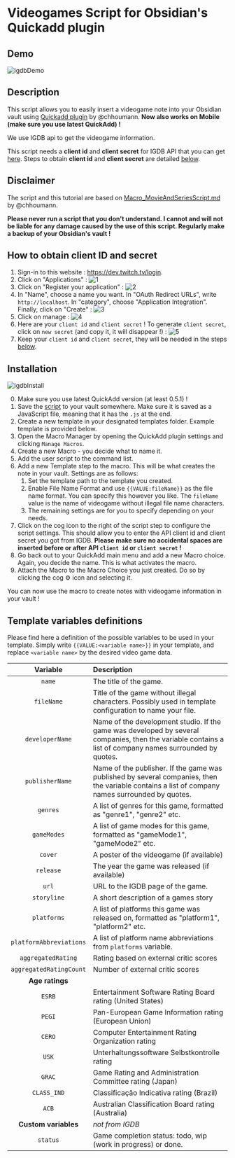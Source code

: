 # Videogames Script for Obsidian's Quickadd plugin

## Demo

![igdbDemo](https://user-images.githubusercontent.com/52013479/150051838-f68e23c2-2a3a-43e3-a25c-d6d8f4ba6830.gif)

## Description

This script allows you to easily insert a videogame note into your Obsidian vault using [Quickadd plugin](https://github.com/chhoumann/quickadd) by @chhoumann. **Now also works on Mobile (make sure you use latest QuickAdd) !**

We use IGDB api to get the videogame information.

This script needs a **client id** and **client secret** for IGDB API that you can get [here](https://api-docs.igdb.com/#about). Steps to obtain **client id** and **client secret** are detailed [below](#how-to-obtain-client-id-and-secret).

## Disclaimer

The script and this tutorial are based on [Macro_MovieAndSeriesScript.md](https://github.com/chhoumann/quickadd/blob/master/docs/Examples/Macro_MovieAndSeriesScript.md) by @chhoumann.

**Please never run a script that you don't understand. I cannot and will not be liable for any damage caused by the use of this script. Regularly make a backup of your Obsidian's vault !**

## How to obtain client ID and secret

1. Sign-in to this website : <https://dev.twitch.tv/login>.
2. Click on "Applications" :
![1](https://user-images.githubusercontent.com/52013479/151679962-4f510da2-bdb4-49d0-82f9-baaacb7bb4f6.png)
3. Click on "Register your application" :
![2](https://user-images.githubusercontent.com/52013479/151679974-093dc027-3d17-4ba4-8225-44f6eb5a7262.png)
4. In "Name", choose a name you want. In "OAuth Redirect URLs", write `http://localhost`. In "category", choose "Application Integration". Finally, click on "Create" :
![3](https://user-images.githubusercontent.com/52013479/151680007-4a96a8df-d6a2-483f-bab6-0f5454d909af.png)
5. Click on manage :
![4](https://user-images.githubusercontent.com/52013479/151680012-2d453d2b-6e1a-4e1e-8feb-2c6067f9cdfd.png)
6. Here are your `client id` and `client secret` ! To generate `client secret`, click on `new secret` (and copy it, it will disappear !) :
![5](https://user-images.githubusercontent.com/52013479/151680023-a243939d-b208-4a25-a256-a4bc49092a95.png)
7. Keep your `client id` and `client secret`, they will be needed in the steps [below](#installation).

## Installation

![igdbInstall](https://user-images.githubusercontent.com/52013479/150051891-f9330609-8521-402a-97f1-3288bb4186f3.gif)

0. Make sure you use latest QuickAdd version (at least 0.5.1) !
1. Save the [script](https://github.com/Elaws/script_videogames_quickAdd/releases) to your vault somewhere. Make sure it is saved as a JavaScript file, meaning that it has the `.js` at the end.
2. Create a new template in your designated templates folder. Example template is provided below.
3. Open the Macro Manager by opening the QuickAdd plugin settings and clicking `Manage Macros`.
4. Create a new Macro - you decide what to name it.
5. Add the user script to the command list.
6. Add a new Template step to the macro. This will be what creates the note in your vault. Settings are as follows:
    1. Set the template path to the template you created.
    2. Enable File Name Format and use `{{VALUE:fileName}}` as the file name format. You can specify this however you like. The `fileName` value is the name of videogame without illegal file name characters.
    3. The remaining settings are for you to specify depending on your needs.
7. Click on the cog icon to the right of the script step to configure the script settings. This should allow you to enter the API client id and client secret you got from IGDB. **Please make sure no accidental spaces are inserted before or after API `client id` or `client secret` !**
8. Go back out to your QuickAdd main menu and add a new Macro choice. Again, you decide the name. This is what activates the macro.
9. Attach the Macro to the Macro Choice you just created. Do so by clicking the cog ⚙ icon and selecting it.

You can now use the macro to create notes with videogame information in your vault !

## Template variables definitions

Please find here a definition of the possible variables to be used in your template. Simply write `{{VALUE:<variable name>}}` in your template, and replace `<variable name>` by the desired video game data.

| Variable | Description |
|:--------:|:------------|
| `name` | The title of the game. |
| `fileName` | Title of the game without illegal characters. Possibly used in template configuration to name your file. |
| `developerName` | Name of the development studio. If the game was developed by several companies, then the variable contains a list of company names surrounded by quotes. |
| `publisherName` | Name of the publisher. If the game was published by several companies, then the variable contains a list of company names surrounded by quotes. |
| `genres` | A list of genres for this game, formatted as "genre1", "genre2" etc. |
| `gameModes` | A list of game modes for this game, formatted as "gameMode1", "gameMode2" etc. |
| `cover` | A poster of the videogame (if available) |
| `release` | The year the game was released (if available) |
| `url` | URL to the IGDB page of the game. |
| `storyline` | A short description of a games story |
| `platforms` | A list of platforms this game was released on, formatted as "platform1", "platform2" etc. |
| `platformAbbreviations` | A list of platform name abbreviations from `platforms` variable. |
| `aggregatedRating` | Rating based on external critic scores |
| `aggregatedRatingCount` | Number of external critic scores |
| **Age ratings** ||
| `ESRB` | Entertainment Software Rating Board rating (United States) |
| `PEGI` | Pan-European Game Information rating (European Union) |
| `CERO` | Computer Entertainment Rating Organization rating |
| `USK` | Unterhaltungssoftware Selbstkontrolle rating |
| `GRAC` | Game Rating and Administration Committee rating (Japan) |
| `CLASS_IND` | Classificação Indicativa rating (Brazil) |
| `ACB` | Australian Classification Board rating (Australia) |
| **Custom variables** | *not from IGDB* |
| `status` | Game completion status: todo, wip (work in progress) or done. |
